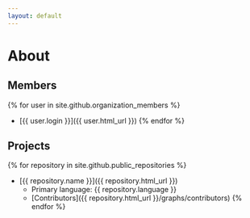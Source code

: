 ```yaml
---
layout: default
---
```

# About


## Members
{% for user in site.github.organization_members %}
  * [{{ user.login }}]({{ user.html_url }})
{% endfor %}

## Projects
{% for repository in site.github.public_repositories %}
  * [{{ repository.name }}]({{ repository.html_url }}) 
    * Primary language: {{ repository.language }}
    * [Contributors]({{ repository.html_url }}/graphs/contributors)
{% endfor %}


<script>
{% for repository in site.github.public_repositories %}
   console.log({{ repository }})
{% endfor %}
 
</script>
